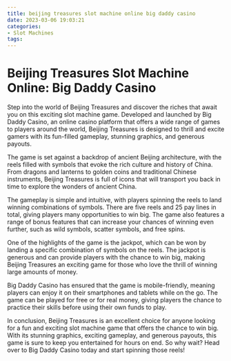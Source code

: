 ```yaml
---
title: beijing treasures slot machine online big daddy casino
date: 2023-03-06 19:03:21
categories:
- Slot Machines
tags:
---
```



# Beijing Treasures Slot Machine Online: Big Daddy Casino

Step into the world of Beijing Treasures and discover the riches that await you on this exciting slot machine game. Developed and launched by Big Daddy Casino, an online casino platform that offers a wide range of games to players around the world, Beijing Treasures is designed to thrill and excite gamers with its fun-filled gameplay, stunning graphics, and generous payouts.

The game is set against a backdrop of ancient Beijing architecture, with the reels filled with symbols that evoke the rich culture and history of China. From dragons and lanterns to golden coins and traditional Chinese instruments, Beijing Treasures is full of icons that will transport you back in time to explore the wonders of ancient China.

The gameplay is simple and intuitive, with players spinning the reels to land winning combinations of symbols. There are five reels and 25 pay lines in total, giving players many opportunities to win big. The game also features a range of bonus features that can increase your chances of winning even further, such as wild symbols, scatter symbols, and free spins.

One of the highlights of the game is the jackpot, which can be won by landing a specific combination of symbols on the reels. The jackpot is generous and can provide players with the chance to win big, making Beijing Treasures an exciting game for those who love the thrill of winning large amounts of money.

Big Daddy Casino has ensured that the game is mobile-friendly, meaning players can enjoy it on their smartphones and tablets while on the go. The game can be played for free or for real money, giving players the chance to practice their skills before using their own funds to play.

In conclusion, Beijing Treasures is an excellent choice for anyone looking for a fun and exciting slot machine game that offers the chance to win big. With its stunning graphics, exciting gameplay, and generous payouts, this game is sure to keep you entertained for hours on end. So why wait? Head over to Big Daddy Casino today and start spinning those reels!